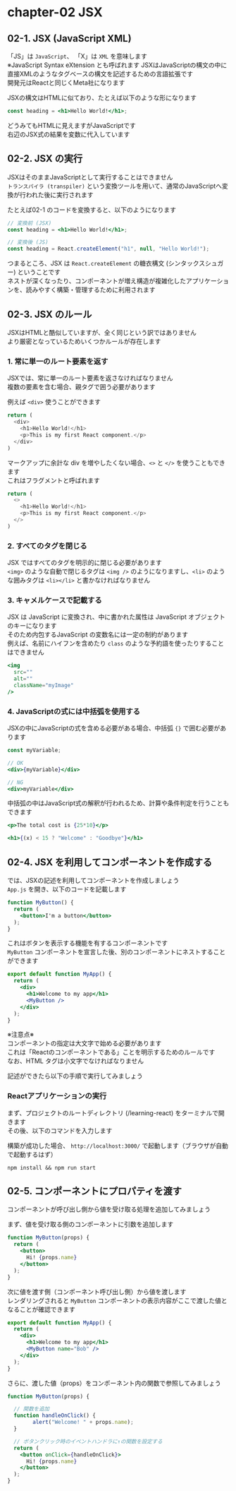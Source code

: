 # chapter-02 JSX


## 02-1. JSX (JavaScript XML)

「JS」は `JavaScript`、 「X」は `XML` を意味します  
※JavaScript Syntax eXtension とも呼ばれます
JSXはJavaScriptの構文の中に直接XMLのようなタグベースの構文を記述するための言語拡張です  
開発元はReactと同じくMeta社になります  

JSXの構文はHTMLに似ており、たとえば以下のような形になります

```jsx
const heading = <h1>Hello World!</h1>;
```

どうみてもHTMLに見えますがJavaScriptです  
右辺のJSX式の結果を変数に代入しています  


## 02-2. JSX の実行

JSXはそのままJavaScriptとして実行することはできません  
`トランスパイラ (transpiler)` という変換ツールを用いて、通常のJavaScriptへ変換が行われた後に実行されます  

たとえば02-1 のコードを変換すると、以下のようになります  

```jsx
// 変換前 (JSX)
const heading = <h1>Hello World!</h1>;
```
```js
// 変換後 (JS)
const heading = React.createElement("h1", null, "Hello World!");
```

つまるところ、JSX は `React.createElement` の糖衣構文 (シンタックスシュガー) ということです  
ネストが深くなったり、コンポーネントが増え構造が複雑化したアプリケーションを、読みやすく構築・管理するために利用されます  


## 02-3. JSX のルール

JSXはHTMLと酷似していますが、全く同じという訳ではありません  
より厳密となっているためいくつかルールが存在します


### 1. 常に単一のルート要素を返す

JSXでは、常に単一のルート要素を返さなければなりません  
複数の要素を含む場合、親タグで囲う必要があります  

例えば `<div>` 使うことができます

```js
return (
  <div>
    <h1>Hello World!</h1>
    <p>This is my first React component.</p>
  </div>
)
```

マークアップに余計な div を増やしたくない場合、`<>` と `</>` を使うこともできます  
これはフラグメントと呼ばれます

```js
return (
  <>
    <h1>Hello World!</h1>
    <p>This is my first React component.</p>
  </>
)
```

### 2. すべてのタグを閉じる

JSX ではすべてのタグを明示的に閉じる必要があります  
`<img>` のような自動で閉じるタグは `<img />` のようになりますし、`<li>` のような囲みタグは `<li></li>` と書かなければなりません  

### 3. キャメルケースで記載する 

JSX は JavaScript に変換され、中に書かれた属性は JavaScript オブジェクトのキーになります  
そのため内包するJavaScript の変数名には一定の制約があります  
例えば、名前にハイフンを含めたり `class` のような予約語を使ったりすることはできません  

```jsx
<img
  src=""
  alt=""
  className="myImage"
/>
```

### 4. JavaScriptの式には中括弧を使用する

JSXの中にJavaScriptの式を含める必要がある場合、中括弧 `{}` で囲む必要があります

```jsx
const myVariable;

// OK
<div>{myVariable}</div>

// NG
<div>myVariable</div>
```

中括弧の中はJavaScript式の解釈が行われるため、計算や条件判定を行うこともできます

```jsx
<p>The total cost is {25*10}</p>

<h1>{(x) < 15 ? "Welcome" : "Goodbye"}</h1>
```

## 02-4. JSX を利用してコンポーネントを作成する

では、JSXの記述を利用してコンポーネントを作成しましょう  
`App.js` を開き、以下のコードを記載します

```jsx
function MyButton() {
  return (
    <button>I'm a button</button>
  );
}
```

これはボタンを表示する機能を有するコンポーネントです  
`MyButton` コンポーネントを宣言した後、別のコンポーネントにネストすることができます  

```jsx
export default function MyApp() {
  return (
    <div>
      <h1>Welcome to my app</h1>
      <MyButton />
    </div>
  );
}
```

※注意点※  
コンポーネントの指定は大文字で始める必要があります  
これは「Reactのコンポーネントである」ことを明示するためのルールです  
なお、HTML タグは小文字でなければなりません  

記述ができたら以下の手順で実行してみましょう

### Reactアプリケーションの実行

まず、プロジェクトのルートディレクトリ (/learning-react) をターミナルで開きます  
その後、以下のコマンドを入力します  

構築が成功した場合、 `http://localhost:3000/` で起動します（ブラウザが自動で起動するはず）

```
npm install && npm run start
```


## 02-5. コンポーネントにプロパティを渡す

コンポーネントが呼び出し側から値を受け取る処理を追加してみましょう  

まず、値を受け取る側のコンポーネントに引数を追加します
```jsx
function MyButton(props) {
  return (
    <button>
      Hi! {props.name}
    </button>
  );
}
```

次に値を渡す側（コンポーネント呼び出し側）から値を渡します  
レンダリングされると `MyButton` コンポーネントの表示内容がここで渡した値となることが確認できます  

```jsx
export default function MyApp() {
  return (
    <div>
      <h1>Welcome to my app</h1>
      <MyButton name="Bob" />
    </div>
  );
}
```

さらに、渡した値（props）をコンポーネント内の関数で参照してみましょう  

```jsx
function MyButton(props) {

  // 関数を追加
  function handleOnClick() {
        alert("Welcome! " + props.name);
  }

  // ボタンクリック時のイベントハンドラに↑の関数を設定する
  return (
    <button onClick={handleOnClick}>
      Hi! {props.name}
    </button>
  );
}
```